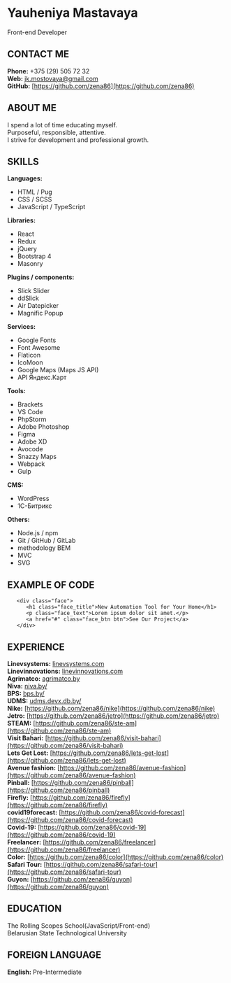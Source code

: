 # Yauheniya Mastavaya
 Front-end Developer

## **CONTACT ME**
**Phone:** +375 (29) 505 72 32  
**Web:** [jk.mostovaya@gmail.com](mailto:jk.mostovaya@gmail.com)  
**GitHub:** [https://github.com/zena86](https://github.com/zena86)

## **ABOUT ME**
I spend a lot of time educating myself.  
Purposeful, responsible, attentive.  
I strive for development and professional growth.

## **SKILLS**  
**Languages:**   
* HTML / Pug  
* CSS / SCSS  
* JavaScript / TypeScript   

**Libraries:**
* React
* Redux   
* jQuery  
* Bootstrap 4  
* Masonry   

**Plugins / components:**   
* Slick Slider     
* ddSlick  
* Air Datepicker
* Magnific Popup

**Services:**   
* Google Fonts      
* Font Awesome  
* Flaticon   
* IcoMoon    
* Google Maps (Maps JS API)  
* API Яндекс.Карт   

**Tools:**   
* Brackets
* VS Code
* PhpStorm   
* Adobe Photoshop  
* Figma  
* Adobe XD  
* Avocode   
* Snazzy Maps
* Webpack
* Gulp

**CMS:**
* WordPress
* 1С-Битрикс

**Others:**   
* Node.js / npm  
* Git / GitHub / GitLab
* methodology BEM
* MVC
* SVG

## **EXAMPLE OF CODE** 
```     
   <div class="face">        
      <h1 class="face_title">New Automation Tool for Your Home</h1>       
      <p class="face_text">Lorem ipsum dolor sit amet.</p>
      <a href="#" class="face_btn btn">See Our Project</a>
   </div>	
```

## **EXPERIENCE** 
**Linevsystems:** [linevsystems.com](https://linevsystems.com)   
**Linevinnovations:** [linevinnovations.com](https://linevinnovations.com)   
**Agrimatco:** [agrimatco.by](https://agrimatco.by)   
**Niva:** [niva.by/](https://niva.by)   
**BPS:** [bps.by/](http://bps.by)   
**UDMS:** [udms.devx.db.by/](http://udms.devx.db.by)   
**Nike:** [https://github.com/zena86/nike](https://github.com/zena86/nike)   
**Jetro:** [https://github.com/zena86/jetro](https://github.com/zena86/jetro)  
**STEAM:** [https://github.com/zena86/ste-am](https://github.com/zena86/ste-am)  
**Visit Bahari:** [https://github.com/zena86/visit-bahari](https://github.com/zena86/visit-bahari)  
**Lets Get Lost:** [https://github.com/zena86/lets-get-lost](https://github.com/zena86/lets-get-lost)  
**Avenue fashion:** [https://github.com/zena86/avenue-fashion](https://github.com/zena86/avenue-fashion)  
**Pinball:** [https://github.com/zena86/pinball](https://github.com/zena86/pinball)     
**Firefly:** [https://github.com/zena86/firefly](https://github.com/zena86/firefly)    
**covid19forecast:** [https://github.com/zena86/covid-forecast](https://github.com/zena86/covid-forecast)  
**Сovid-19:** [https://github.com/zena86/covid-19](https://github.com/zena86/covid-19)  
**Freelancer:** [https://github.com/zena86/freelancer](https://github.com/zena86/freelancer)     
**Сolor:** [https://github.com/zena86/color](https://github.com/zena86/color)  
**Safari Tour:** [https://github.com/zena86/safari-tour](https://github.com/zena86/safari-tour)  
**Guyon:** [https://github.com/zena86/guyon](https://github.com/zena86/guyon)

## **EDUCATION** 
The Rolling Scopes School(JavaScript/Front-end)  
Belarusian State Technological University 

## **FOREIGN LANGUAGE** 
**English:** Pre-Intermediate

